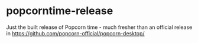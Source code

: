 # popcorntime-release
Just the built release of Popcorn time - much fresher than an official release in https://github.com/popcorn-official/popcorn-desktop/
